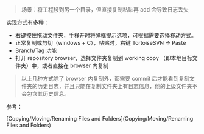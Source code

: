 > 场景：将工程移到另一个目录，但直接复制粘贴再 add 会导致日志丢失

实现方式有多种：

+ 右键按住拖动文件夹，手移开时将弹框提示选项，可根据需要选择移动方式。
+ 正常复制或剪切（windows + C），粘贴时，右键 TortoiseSVN -> Paste
+ Branch/Tag 功能
+ 打开 repository browser，选择文件夹复制到 working copy （即本地目标文件夹）中，或者直接在 browser 内复制

> 以上几种方式除了 browser 内复制外，都需要 commit 后才能看到复制文件夹的历史日志，并且只能在复制文件夹上有日志信息，他的上级文件夹不会包含其历史信息。

















参考：

[Copying/Moving/Renaming Files and Folders](Copying/Moving/Renaming Files and Folders)